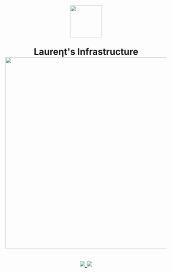 <h1 align=center>

  <img src="https://raw.githubusercontent.com/NixOS/nixos-artwork/56b7a5788005a3eaecb5298f0dbed0f7d1573abc/logo/nix-snowflake-colours.svg" width=100px>

  Laureηt's Infrastructure <br>
  <img src="https://raw.githubusercontent.com/catppuccin/catppuccin/c675f7ccdc325cf6ba228ebb53fdf4eaa40aace6/assets/palette/macchiato.png" width="600px">

  <a href="https://github.com/ryantm/agenix">
    <img src="https://img.shields.io/static/v1.svg?style=for-the-badge&label=Secrets&message=age&color=ea999c&labelColor=303446">
  </a>
  <a href="https://git.fainsin.bzh/Laurent/infrastructure/src/branch/master/LICENSE">
    <img src="https://img.shields.io/static/v1.svg?style=for-the-badge&label=License&message=AGPL-3&logoColor=ca9ee6&colorA=313244&colorB=cba6f7"/>
  </a>

</h1>
